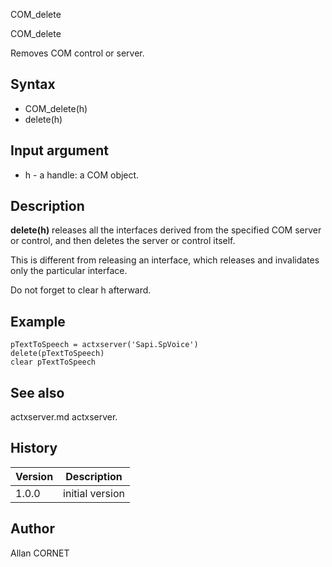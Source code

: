 



COM_delete


COM_delete

Removes COM control or server.

## Syntax

- COM_delete(h)
- delete(h)

## Input argument

 - h - a handle: a COM object.

## Description


  <p><b>delete(h)</b> releases all the interfaces derived from the specified COM server or control, and then deletes the server or control itself.</p>
  <p> This is different from releasing an interface, which releases and invalidates only the particular interface.</p>
  <p>Do not forget to clear h afterward.</p>


## Example

```Nelson
pTextToSpeech = actxserver('Sapi.SpVoice')
delete(pTextToSpeech)
clear pTextToSpeech
```

## See also

actxserver.md actxserver.
## History

|Version|Description|
|------|------|
|1.0.0|initial version|


## Author

Allan CORNET



